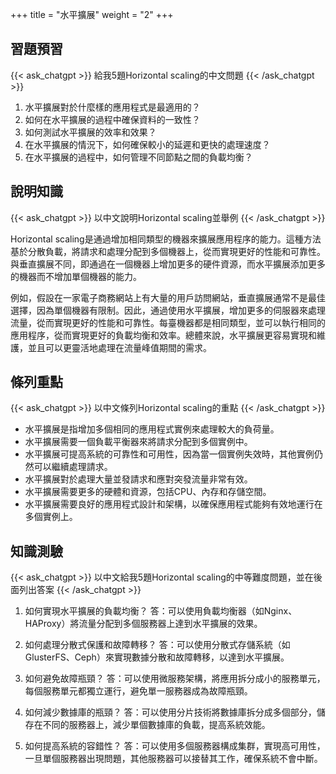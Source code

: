 +++
title = "水平擴展"
weight = "2"
+++
## 習題預習
{{< ask_chatgpt >}}
給我5題Horizontal scaling的中文問題
{{< /ask_chatgpt >}}

1. 水平擴展對於什麼樣的應用程式是最適用的？
2. 如何在水平擴展的過程中確保資料的一致性？
3. 如何測試水平擴展的效率和效果？
4. 在水平擴展的情況下，如何確保較小的延遲和更快的處理速度？
5. 在水平擴展的過程中，如何管理不同節點之間的負載均衡？   

## 說明知識
{{< ask_chatgpt >}}
以中文說明Horizontal scaling並舉例
{{< /ask_chatgpt >}}

Horizontal scaling是通過增加相同類型的機器來擴展應用程序的能力。這種方法基於分散負載，將請求和處理分配到多個機器上，從而實現更好的性能和可靠性。與垂直擴展不同，即通過在一個機器上增加更多的硬件資源，而水平擴展添加更多的機器而不增加單個機器的能力。

例如，假設在一家電子商務網站上有大量的用戶訪問網站，垂直擴展通常不是最佳選擇，因為單個機器有限制。因此，通過使用水平擴展，增加更多的伺服器來處理流量，從而實現更好的性能和可靠性。每臺機器都是相同類型，並可以執行相同的應用程序，從而實現更好的負載均衡和效率。總體來說，水平擴展更容易實現和維護，並且可以更靈活地處理在流量峰值期間的需求。   

## 條列重點
{{< ask_chatgpt >}}
以中文條列Horizontal scaling的重點
{{< /ask_chatgpt >}}

- 水平擴展是指增加多個相同的應用程式實例來處理較大的負荷量。
- 水平擴展需要一個負載平衡器來將請求分配到多個實例中。
- 水平擴展可提高系統的可靠性和可用性，因為當一個實例失效時，其他實例仍然可以繼續處理請求。
- 水平擴展對於處理大量並發請求和應對突發流量非常有效。
- 水平擴展需要更多的硬體和資源，包括CPU、內存和存儲空間。
- 水平擴展需要良好的應用程式設計和架構，以確保應用程式能夠有效地運行在多個實例上。   

## 知識測驗
{{< ask_chatgpt >}}
以中文給我5題Horizontal scaling的中等難度問題，並在後面列出答案
{{< /ask_chatgpt >}}

1. 如何實現水平擴展的負載均衡？
答：可以使用負載均衡器（如Nginx、HAProxy）將流量分配到多個服務器上達到水平擴展的效果。

2. 如何處理分散式保護和故障轉移？
答：可以使用分散式存儲系統（如GlusterFS、Ceph）來實現數據分散和故障轉移，以達到水平擴展。

3. 如何避免故障瓶頸？
答：可以使用微服務架構，將應用拆分成小的服務單元，每個服務單元都獨立運行，避免單一服務器成為故障瓶頸。

4. 如何減少數據庫的瓶頸？
答：可以使用分片技術將數據庫拆分成多個部分，儲存在不同的服務器上，減少單個數據庫的負載，提高系統效能。

5. 如何提高系統的容錯性？
答：可以使用多個服務器構成集群，實現高可用性，一旦單個服務器出現問題，其他服務器可以接替其工作，確保系統不會中斷。   


